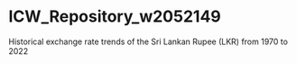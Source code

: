 # ICW_Repository_w2052149
Historical exchange rate trends of the Sri Lankan Rupee (LKR) from 1970 to 2022
